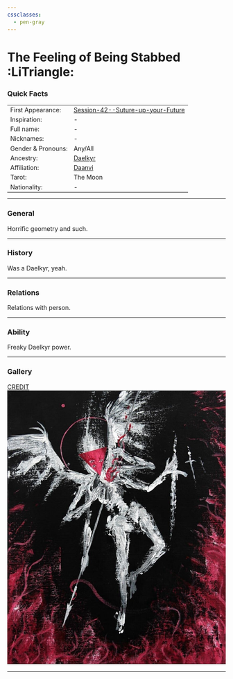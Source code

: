 ```yaml
---
cssclasses:
  - pen-gray
---
```

# The Feeling of Being Stabbed :LiTriangle:
### Quick Facts

|                    |                                                                                                         |
| ------------------ | ------------------------------------------------------------------------------------------------------- |
| First Appearance:  | [Session-42--Suture-up-your-Future](../-Session-Notes/-7-Conquest/Session-42--Suture-up-your-Future.md) |
| Inspiration:       | -                                                                                                       |
| Full name:         | -                                                                                                       |
| Nicknames:         | -                                                                                                       |
| Gender & Pronouns: | Any/All                                                                                                 |
| Ancestry:          | [Daelkyr](../-Groups/Daelkyr.md)                                                                        |
| Affiliation:       | [Daanvi](../-Locations--Planes/Daanvi.md)                                                               |
| Tarot:             | The Moon                                                                                                |
| Nationality:       | -                                                                                                       |
***
### General
Horrific geometry and such.

***
### History
Was a Daelkyr, yeah.

***
### Relations
Relations with person.

***
### Ability
Freaky Daelkyr power.

***
### Gallery

[CREDIT](https://ar.pinterest.com/pin/914230793100240090/)
![FBS1](-images/FBS1.png)
***
